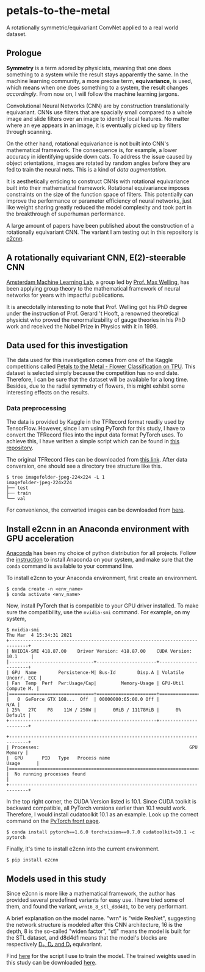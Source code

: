 # petals-to-the-metal
A rotationally symmetric/equivariant ConvNet applied to a real world dataset.
## Prologue
**Symmetry** is a term adored by physicists, meaning that one does something to a system while the result stays apparently the same. In the machine learning community, a more precise term, **equivariance**, is used, which means when one does something to a system, the result changes *accordingly*. From now on, I will follow the machine learning jargons.

Convolutional Neural Networks (CNN) are by construction translationally equivariant. CNNs use filters that are spacially small compared to a whole image and slide filters over an image to identify local features. No matter where an eye appears in an image, it is eventually picked up by filters through scanning.

On the other hand, rotational equivariance is not built into CNN's mathematical framework. The consequence is, for example, a lower accuracy in identifying upside down cats. To address the issue caused by object orientations, images are rotated by random angles before they are fed to train the neural nets. This is a kind of *data augmentation*.

It is aesthetically enticing to construct CNNs with rotational equivariance built into their mathematical framework. Rotational equivariance imposes constraints on the size of the function space of filters. This potentially can improve the performance or parameter efficiency of neural networks, just like weight sharing greatly reduced the model complexity and took part in the breakthrough of superhuman performance.

A large amount of papers have been published about the construction of a rotationally equivariant CNN. The variant I am testing out in this repository is [e2cnn](https://github.com/QUVA-Lab/e2cnn).
## A rotationally equivariant CNN, E(2)-steerable CNN
[Amsterdam Machine Learning Lab](https://amlab.science.uva.nl/), a group led by [Prof. Max Welling](https://staff.fnwi.uva.nl/m.welling/), has been applying group theory to the mathematical framework of neural networks for years with impactful publications.

It is anecdotally interesting to note that Prof. Welling got his PhD degree under the instruction of Prof. Gerard 't Hooft, a renowned theoretical physicist who proved the renormalizability of gauge theories in his PhD work and received the Nobel Prize in Physics with it in 1999.

## Data used for this investigation
The data used for this investigation comes from one of the Kaggle competitions called [Petals to the Metal - Flower Classification on TPU](https://www.kaggle.com/c/tpu-getting-started). This dataset is selected simply because the competition has no end date. Therefore, I can be sure that the dataset will be available for a long time. Besides, due to the radial symmetry of flowers, this might exhibit some interesting effects on the results.
### Data preprocessing
The data is provided by Kaggle in the TFRecord format readily used by TensorFlow. However, since I am using PyTorch for this study, I have to convert the TFRecord files into the input data format PyTorch uses. To achieve this, I have written a simple script which can be found in [this repository](https://github.com/kaikai581/tfrecord-io-test).

The original TFRecord files can be downloaded from [this link](https://storage.googleapis.com/kaggle-competitions-data/kaggle-v2/21154/1243559/bundle/archive.zip?GoogleAccessId=web-data@kaggle-161607.iam.gserviceaccount.com&Expires=1614893308&Signature=Q%2FHtFG2qA6ITd1mFpWFnCFbJrpyKWCzcgqLpfGk3AK063ZgPNtbRbIe6yB6JG8g%2BN%2FDLQ%2BzgoTfg81%2BpZkXDHjNp7d41EuXwY1dMwnBNnPSBD26zJhbaV%2Fr%2FDCUiLHhBKM%2BhXZwi1cV35TJM1L4KmQi77gTCUBKV86nU6k%2B5AaqZ6eb5bQtk95dPORleoYUD3p4KPtE3gcG93ij2rTDWA8cCC%2B39jFgz4XLEoFy34%2FpCy9KIVnp1waDSCSULylIxnYki4OktGLEGsOueTxUR3ruaTKsnrS17T%2F1Au4pvm%2FUzctx1B6jIoHoyMl1sc37nHGsQq9R5%2FbpQkf9S%2BYDzTg%3D%3D&response-content-disposition=attachment%3B+filename%3Dtpu-getting-started.zip). After data conversion, one should see a directory tree structure like this.
```
$ tree imagefolder-jpeg-224x224 -L 1
imagefolder-jpeg-224x224
├── test
├── train
└── val
```
For convenience, the converted images can be downloaded from [here](https://www.kaggle.com/shihkailin/imagefolderjpeg224x224/download).

## Install e2cnn in an Anaconda environment with GPU acceleration
[Anaconda](https://www.anaconda.com/) has been my choice of python distribution for all projects. Follow the [instruction](https://docs.anaconda.com/anaconda/install/) to install Anaconda on your system, and make sure that the `conda` command is available to your command line.

To install e2cnn to your Anaconda environment, first create an environment.
```
$ conda create -n <env_name>
$ conda activate <env_name>
```
Now, install PyTorch that is compatible to your GPU driver installed. To make sure the compatibility, use the `nvidia-smi` command. For example, on my system,
```
$ nvidia-smi
Thu Mar  4 15:34:31 2021       
+-----------------------------------------------------------------------------+
| NVIDIA-SMI 418.87.00    Driver Version: 418.87.00    CUDA Version: 10.1     |
|-------------------------------+----------------------+----------------------+
| GPU  Name        Persistence-M| Bus-Id        Disp.A | Volatile Uncorr. ECC |
| Fan  Temp  Perf  Pwr:Usage/Cap|         Memory-Usage | GPU-Util  Compute M. |
|===============================+======================+======================|
|   0  GeForce GTX 108...  Off  | 00000000:65:00.0 Off |                  N/A |
| 25%   27C    P8    11W / 250W |      0MiB / 11178MiB |      0%      Default |
+-------------------------------+----------------------+----------------------+

+-----------------------------------------------------------------------------+
| Processes:                                                       GPU Memory |
|  GPU       PID   Type   Process name                             Usage      |
|=============================================================================|
|  No running processes found                                                 |
+-----------------------------------------------------------------------------+
```
In the top right corner, the CUDA Version listed is 10.1. Since CUDA toolkit is backward compatible, all PyTorch versions earlier than 10.1 would work. Therefore, I would install cudatoolkit 10.1 as an example. Look up the correct command on the [PyTorch front page](https://pytorch.org/).
```
$ conda install pytorch==1.6.0 torchvision==0.7.0 cudatoolkit=10.1 -c pytorch
```
Finally, it's time to install e2cnn into the current environment.
```
$ pip install e2cnn
```

## Models used in this study
Since e2cnn is more like a mathematical framework, the author has provided several predefined variants for easy use. I have tried some of them, and found the variant, `wrn16_8_stl_d8d4d1`, to be very performant.

A brief explanation on the model name. "wrn" is "wide ResNet", suggesting the network structure is modeled after this CNN architecture, 16 is the depth, 8 is the so-called "widen factor", "stl" means the model is built for the STL dataset, and d8d4d1 means that the model's blocks are respectively [D₈, D₄ and D₁](https://en.wikipedia.org/wiki/Dihedral_group) equivariant.

Find [here](https://github.com/kaikai581/petals-to-the-metal/blob/master/train_models/wrn16_8_stl_d8d4d1_weight_decay/train_model.py) for the script I use to train the model. The trained weights used in this study can be downloaded [here](https://drive.google.com/file/d/1lwMc9DizSwmD0TEXbuqIY2xUBGCqIeVM/view?usp=sharing).
